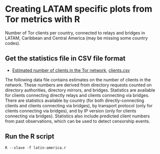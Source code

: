 # Creating LATAM specific plots from Tor metrics with R

Number of Tor clients per country, connected to relays and bridges in LATAM,
Caribbean and Central America (may be missing some country codes).

## Get the statistics file in CSV file format

* [Estimated number of clients in the Tor
  network](https://metrics.torproject.org/stats.html#clients),
  [clients.csv](https://metrics.torproject.org/stats/clients.csv)

The following data file contains estimates on the number of clients in the
network. These numbers are derived from directory requests counted on directory
authorities, directory mirrors, and bridges. Statistics are available for
clients connecting directly relays and clients connecting via bridges. There are
statistics available by country (for both directly-connecting clients and
clients connecting via bridges), by transport protocol (only for clients
connecting via bridges), and by IP version (only for clients connecting via
bridges). Statistics also include predicted client numbers from past
observations, which can be used to detect censorship events.

## Run the R script

```
R --slave -f latin-america.r
```
